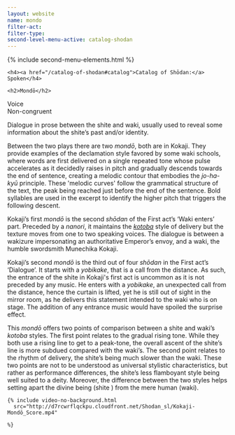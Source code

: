 ```yaml
---
layout: website
name: mondo
filter-act:
filter-type:
second-level-menu-active: catalog-shodan
---
```


{% include second-menu-elements.html %}

<main class="page-content">
  <div class="text-container">

    <h4><a href="/catalog-of-shodan#catalog">Catalog of Shōdan:</a> Spoken</h4>

    <h2>Mondō</h2>

  <div class="introductory-table">
    <div class="introductory-table__element">
      <div class="introductory-table__term">Voice</div>
      <div class="introductory-table__definition">Non-congruent</div>
    </div>
  </div>

  <p>Dialogue in prose between the shite and waki, usually used to reveal some information about the shite’s past and/or identity.</p>

  <p>Between the two plays there are two <em>mondō</em>, both are in Kokaji. They provide examples of the declamation style favored by some waki schools, where words are first delivered on a single repeated tone whose pulse accelerates as it decidedly raises in pitch and gradually descends towards the end of sentence, creating a melodic contour that embodies the <em>jo-ha-kyū</em> principle. These 'melodic curves' follow the grammatical structure of the text, the peak being reached just before the end of the sentence.
  Bold syllables are used in the excerpt to identify the higher pitch that triggers the following descent.</p>

  <p>Kokaji’s first <em>mondō</em> is the second <em>shōdan</em> of the First act’s ‘Waki enters’ part. Preceded by a <em>nanori</em>, it maintains the <a href="/music/voices#Spoken"><em>kotoba</em></a> style of delivery but the texture moves from one to two speaking voices.
  The dialogue is between a wakizure impersonating an authoritative Emperor’s envoy, and a waki, the humble swordsmith Munechika Kokaji.</p>

  <p>Kokaji’s second <em>mondō</em> is the third out of four <em>shōdan</em> in the First act’s ‘Dialogue’.  It starts with a <em>yobikake</em>, that is a call from the distance. As such, the entrance of the shite in Kokaji's first act is uncommon as it is not preceded by any music. He enters with a <em>yobikake</em>, an unexpected call from the distance, hence the curtain is lifted, yet he is still out of sight in the mirror room, as he delivers this statement intended to the waki who is on stage. The addition of any entrance music would have spoiled the surprise effect.</p>
  <p>This <em>mondō</em> offers two points of comparison between a shite and waki’s <em>kotoba</em> styles.
  The first point relates to the gradual rising tone. While they both use a rising line to get to a peak-tone, the overall ascent of the shite’s line is more subdued compared with the waki’s. The second point relates to the rhythm of delivery, the shite’s being much slower than the waki. These two points are not to be understood as universal stylistic characteristics, but rather as performance differences, the shite’s less flamboyant style being well suited to a deity. Moreover, the difference between the two styles helps setting apart the divine being (shite ) from the mere human (waki).</p>

    {% include video-no-background.html
      src="http://d7rcwrflqckpu.cloudfront.net/Shodan_sl/Kokaji-Mondō_Score.mp4"

    %}
</div>
</main>
